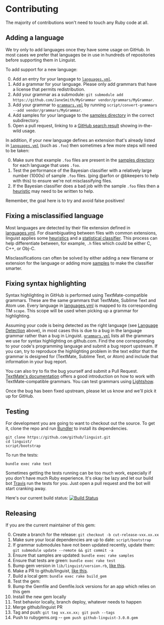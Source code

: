 # Contributing

The majority of contributions won't need to touch any Ruby code at all.

## Adding a language

We try only to add languages once they have some usage on GitHub. In most cases we prefer that languages be in use in hundreds of repositories before supporting them in Linguist.

To add support for a new language:

0. Add an entry for your language to [`languages.yml`][languages].
0. Add a grammar for your language. Please only add grammars that have a license that permits redistribution.
  0. Add your grammar as a submodule: `git submodule add https://github.com/JaneSmith/MyGrammar vendor/grammars/MyGrammar`.
  0. Add your grammar to [`grammars.yml`][grammars] by running `script/convert-grammars --add vendor/grammars/MyGrammar`.
0. Add samples for your language to the [samples directory][samples] in the correct subdirectory.
0. Open a pull request, linking to a [GitHub search result](https://github.com/search?utf8=%E2%9C%93&q=extension%3Aboot+NOT+nothack&type=Code&ref=searchresults) showing in-the-wild usage.

In addition, if your new language defines an extension that's already listed in [`languages.yml`][languages] (such as `.foo`) then sometimes a few more steps will need to be taken:

0. Make sure that example `.foo` files are present in the [samples directory][samples] for each language that uses `.foo`.
0. Test the performance of the Bayesian classifier with a relatively large number (1000s) of sample `.foo` files. (ping @arfon or @bkeepers to help with this) to ensure we're not misclassifying files.
0. If the Bayesian classifier does a bad job with the sample `.foo` files then a [heuristic](https://github.com/github/linguist/blob/master/lib/linguist/heuristics.rb) may need to be written to help.

Remember, the goal here is to try and avoid false positives!

## Fixing a misclassified language

Most languages are detected by their file extension defined in [languages.yml][languages].  For disambiguating between files with common extensions, linguist applies some [heuristics](/lib/linguist/heuristics.rb) and a [statistical classifier](lib/linguist/classifier.rb). This process can help differentiate between, for example, `.h` files which could be either C, C++, or Obj-C.

Misclassifications can often be solved by either adding a new filename or extension for the language or adding more [samples][samples] to make the classifier smarter.

## Fixing syntax highlighting

Syntax highlighting in GitHub is performed using TextMate-compatible grammars. These are the same grammars that TextMate, Sublime Text and Atom use. Every language in [languages.yml][languages] is mapped to its corresponding TM `scope`. This scope will be used when picking up a grammar for highlighting.

Assuming your code is being detected as the right language (see [Language Detection](#language-detection) above), in most cases this is due to a bug in the language grammar rather than a bug in Linguist. [`grammars.yml`][grammars] lists all the grammars we use for syntax highlighting on github.com. Find the one corresponding to your code's programming language and submit a bug report upstream. If you can, try to reproduce the highlighting problem in the text editor that the grammar is designed for (TextMate, Sublime Text, or Atom) and include that information in your bug report.

You can also try to fix the bug yourself and submit a Pull Request. [TextMate's documentation](http://manual.macromates.com/en/language_grammars) offers a good introduction on how to work with TextMate-compatible grammars. You can test grammars using [Lightshow](https://lightshow.githubapp.com).

Once the bug has been fixed upstream, please let us know and we'll pick it up for GitHub.

## Testing

For development you are going to want to checkout out the source. To get it, clone the repo and run [Bundler](http://gembundler.com/) to install its dependencies.

    git clone https://github.com/github/linguist.git
    cd linguist/
    script/bootstrap

To run the tests:

    bundle exec rake test

Sometimes getting the tests running can be too much work, especially if you don't have much Ruby experience. It's okay: be lazy and let our build bot [Travis](http://travis-ci.org/#!/github/linguist) run the tests for you. Just open a pull request and the bot will start cranking away.

Here's our current build status: [![Build Status](https://secure.travis-ci.org/github/linguist.png?branch=master)](http://travis-ci.org/github/linguist)

## Releasing

If you are the current maintainer of this gem:

0. Create a branch for the release: `git checkout -b cut-release-vxx.xx.xx`
0. Make sure your local dependencies are up to date: `script/bootstrap`
0. If grammar submodules have not been updated recently, update them: `git submodule update --remote && git commit -a`
0. Ensure that samples are updated: `bundle exec rake samples`
0. Ensure that tests are green: `bundle exec rake test`
0. Bump gem version in `lib/linguist/version.rb`, [like this](https://github.com/github/linguist/commit/8d2ea90a5ba3b2fe6e1508b7155aa4632eea2985).
0. Make a PR to github/linguist, [like this](https://github.com/github/linguist/pull/1238).
0. Build a local gem: `bundle exec rake build_gem`
0. Test the gem:
  0. Bump the Gemfile and Gemfile.lock versions for an app which relies on this gem
  0. Install the new gem locally
  0. Test behavior locally, branch deploy, whatever needs to happen
0. Merge github/linguist PR
0. Tag and push: `git tag vx.xx.xx; git push --tags`
0. Push to rubygems.org -- `gem push github-linguist-3.0.0.gem`

[grammars]: /grammars.yml
[languages]: /lib/linguist/languages.yml
[samples]: /samples
[new-issue]: https://github.com/github/linguist/issues/new
